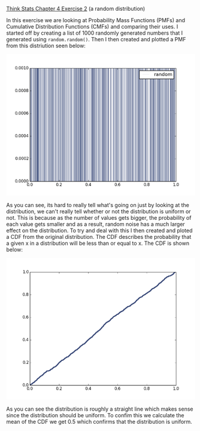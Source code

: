 [Think Stats Chapter 4 Exercise 2](http://greenteapress.com/thinkstats2/html/thinkstats2005.html#toc41) (a random distribution)

In this exercise we are looking at Probability Mass Functions (PMFs) and Cumulative Distribution Functions (CMFs) and comparing their uses.  I started off by creating a list of 1000 randomly generated numbers that I generated using `random.random()`.  Then I then created and plotted a PMF from this distriution seen below:

![PMF](/img/Q3Fig1.png)

As you can see, its hard to really tell what's going on just by looking at the distribution, we can't really tell whether or not the distribution is uniform or not.  This is because as the number of values gets bigger, the probability of each value gets smaller and as a result, random noise has a much larger effect on the distribution.  To try and deal with this I then created and ploted a CDF from the original distribution.  The CDF describes the probability that a given x in a distribution will be less than or equal to x.  The CDF is shown below:

![CDF](/img/Q3Fig2.png)

As you can see the distribution is roughly a straight line which makes sense since the distribution should be uniform.  To confim this we calculate the mean of the CDF we get 0.5 which confirms that the distribution is uniform.
